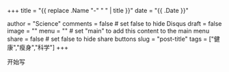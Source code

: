 +++
title = "{{ replace .Name "-" " " | title }}"
date = "{{ .Date }}"

author = "Science"
comments = false       # set false to hide Disqus
draft = false
image = ""
menu = ""		# set "main" to add this content to the main menu
share = false	# set false to hide share buttons
slug = "post-title"
tags = ["健康","瘦身","科学"]
+++

开始写